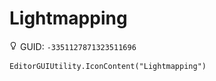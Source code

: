 # Lightmapping
![](/img/Lightmapping.png)
GUID: `-3351127871323511696`
```
EditorGUIUtility.IconContent("Lightmapping")
```
